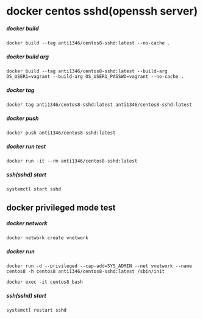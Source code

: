 # docker centos sshd(openssh server)

##### docker build
```
docker build --tag anti1346/centos8-sshd:latest --no-cache .
```
##### docker build arg
```
docker build --tag anti1346/centos8-sshd:latest --build-arg OS_USER1=vagrant --build-arg OS_USER1_PASSWD=vagrant --no-cache .
```
##### docker tag
```
docker tag anti1346/centos8-sshd:latest anti1346/centos8-sshd:latest
```
##### docker push
```
docker push anti1346/centos8-sshd:latest
```
##### docker run test
```
docker run -it --rm anti1346/centos8-sshd:latest
```
##### ssh(sshd) start
```
systemctl start sshd
```

## docker privileged mode test
##### docker network
```
docker network create vnetwork
```
##### docker run
```
docker run -d --privileged --cap-add=SYS_ADMIN --net vnetwork --name centos8 -h centos8 anti1346/centos8-sshd:latest /sbin/init
```
```
docker exec -it centos8 bash
```
##### ssh(sshd) start
```
systemctl restart sshd
```

